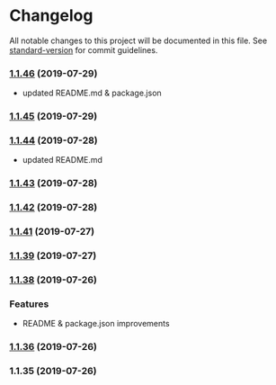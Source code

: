 # Changelog

All notable changes to this project will be documented in this file. See [standard-version](https://github.com/conventional-changelog/standard-version) for commit guidelines.

### [1.1.46](https://github.com/rmartone/missionlog/compare/v1.1.45...v1.1.46) (2019-07-29)

* updated README.md & package.json

### [1.1.45](https://github.com/rmartone/missionlog/compare/v1.1.44...v1.1.45) (2019-07-29)



### [1.1.44](https://github.com/rmartone/missionlog/compare/v1.1.43...v1.1.44) (2019-07-28)

* updated README.md

### [1.1.43](https://github.com/rmartone/missionlog/compare/v1.1.42...v1.1.43) (2019-07-28)



### [1.1.42](https://github.com/rmartone/missionlog/compare/v1.1.41...v1.1.42) (2019-07-28)



### [1.1.41](https://github.com/rmartone/missionlog/compare/v1.1.39...v1.1.41) (2019-07-27)



### [1.1.39](https://github.com/rmartone/missionlog/compare/v1.1.38...v1.1.39) (2019-07-27)



### [1.1.38](https://github.com/rmartone/missionlog/compare/v1.1.35...v1.1.38) (2019-07-26)

### Features

* README & package.json improvements

### [1.1.36](https://github.com/rmartone/missionlog/compare/v1.1.35...v1.1.36) (2019-07-26)



### 1.1.35 (2019-07-26)
